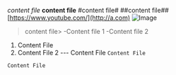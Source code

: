 *content file*
**content file**
#content file#
##content file##
[https://www.youtube.com/](http://a.com)
![Image](http://url/a.png)
>content file>
-Content file 1
-Content file 2
1. Content File
2. Content File 2
--- Content File
`Content File`
```
Content File
```
